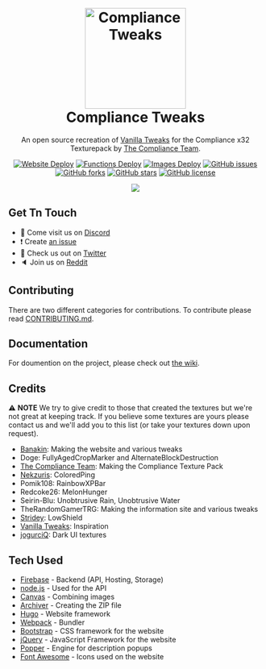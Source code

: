 [discord]:https://discord.gg/kBMEmDD
[twitter]:https://twitter.com/faithfultweaks
[reddit]:https://www.reddit.com/r/FaithfulTweaks/
[wiki]:https://github.com/ComplianceTweaks/ComplianceTweaks/wiki

<h1 align="center">
    <br>
    <a href="https://faithfultweaks.com/"><img src="https://raw.githubusercontent.com/ComplianceTweaks/ComplianceTweaks/compliance/website/static/images/logo.png" alt="Compliance Tweaks" width="200"></a>
    <br>
    Compliance Tweaks
    <br>
</h1>

<p align="center">An open source recreation of <a href="https://vanillatweaks.net/picker/resource-packs/">Vanilla Tweaks</a> for the Compliance x32 Texturepack by <a href="https://compliancepack.net/">The Compliance Team</a>.</p>

<p align="center">
    <a href="https://github.com/ComplianceTweaks/ComplianceTweaks/actions"><img alt="Website Deploy" src="https://github.com/ComplianceTweaks/ComplianceTweaks/workflows/Website%20Deploy/badge.svg"></a>
    <a href="https://github.com/ComplianceTweaks/ComplianceTweaks/actions"><img alt="Functions Deploy" src="https://github.com/ComplianceTweaks/ComplianceTweaks/workflows/Functions%20Deploy/badge.svg"></a>
    <a href="https://github.com/ComplianceTweaks/ComplianceTweaks/actions"><img alt="Images Deploy" src="https://github.com/ComplianceTweaks/ComplianceTweaks/workflows/Images%20Deploy/badge.svg"></a>
    <a href="https://github.com/ComplianceTweaks/ComplianceTweaks/issues"><img alt="GitHub issues" src="https://img.shields.io/github/issues/ComplianceTweaks/ComplianceTweaks"></a>
    <a href="https://github.com/ComplianceTweaks/ComplianceTweaks/network"><img alt="GitHub forks" src="https://img.shields.io/github/forks/ComplianceTweaks/ComplianceTweaks"></a>
    <a href="https://github.com/ComplianceTweaks/ComplianceTweaks/stargazers"><img alt="GitHub stars" src="https://img.shields.io/github/stars/ComplianceTweaks/ComplianceTweaks"></a>
    <a href="https://github.com/ComplianceTweaks/ComplianceTweaks/blob/master/LICENSE"><img alt="GitHub license" src="https://img.shields.io/github/license/ComplianceTweaks/ComplianceTweaks"></a>
</p>

<p align="center"><img src="https://raw.githubusercontent.com/ComplianceTweaks/ComplianceTweaks/master/screenshot.png"></img></p>

## Get Tn Touch
- 💬 Come visit us on [Discord][discord]
- ❗️ Create [an issue](https://github.com/ComplianceTweaks/ComplianceTweaks/issues/new)
- 🦜 Check us out on [Twitter][twitter]
- 🔈 Join us on [Reddit][reddit]

## Contributing
There are two different categories for contributions. To contribute please read [CONTRIBUTING.md](CONTRIBUTING.md).

## Documentation
For doumention on the project, please check out [the wiki][wiki].

## Credits
⚠ **NOTE** We try to give credit to those that created the textures but we're not great at keeping track. If you believe some textures are yours please contact us and we'll add you to this list (or take your textures down upon request).
- [Banakin](https://banakin.github.io): Making the website and various tweaks
- Doge: FullyAgedCropMarker and AlternateBlockDestruction
- [The Compliance Team](https://compliancepack.net/): Making the Compliance Texture Pack
- [Nekzuris](https://twitter.com/Nekzuris): ColoredPing
- Pomik108: RainbowXPBar
- Redcoke26: MelonHunger
- Seirin-Blu: Unobtrusive Rain, Unobtrusive Water
- TheRandomGamerTRG: Making the information site and various tweaks
- [Stridey](https://www.planetminecraft.com/member/stridey/): LowShield
- [Vanilla Tweaks](https://vanillatweaks.net/picker/resource-packs/): Inspiration
- [jogurciQ](https://www.planetminecraft.com/member/jogurciq/): Dark UI textures

## Tech Used
- [Firebase](https://firebase.google.com/) - Backend (API, Hosting, Storage)
- [node.js](https://nodejs.org/) - Used for the API
- [Canvas](https://github.com/Automattic/node-canvas) - Combining images
- [Archiver](https://github.com/archiverjs/node-archiver) - Creating the ZIP file
- [Hugo](https://gohugo.io/) - Website framework
- [Webpack](https://webpack.js.org/) - Bundler
- [Bootstrap](https://getbootstrap.com/) - CSS framework for the website
- [jQuery](https://jquery.com/) - JavaScript Framework for the website
- [Popper](https://popper.js.org/) - Engine for description popups
- [Font Awesome](https://fontawesome.com/) - Icons used on the website
